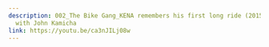 ```yaml
---
description: 002_The Bike Gang_KENA remembers his first long ride (2015-18) -
  with John Kamicha
link: https://youtu.be/ca3nJILj08w
---
```

